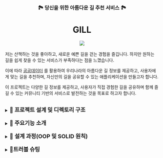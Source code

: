 <div align="center">

### 🏞️ 당신을 위한 아름다운 길 추천 서비스 🏞️

# GILL 

<img src="https://cphoto.asiae.co.kr/listimglink/1/2022040707381119271_1649284690.jpg" />

</div>
</br>
저는 산책하는 것을 좋아하고, 새로운 예쁜 길을 걷는 경험을 즐깁니다. 하지만 원하는 길을 쉽게 찾을 수 있는 서비스가 부족하다는 점을 느꼈습니다.


이에 따라 <a href="https://www.data.go.kr/tcs/dss/selectDataSetList.do">공공데이터</a>
를 활용하여 우리나라의 아름다운 길 정보를 제공하고, 사용자에게 맞는 길을 추천하며, 자신만의 길을 공유할 수 있는 애플리케이션을 만들고자 합니다.

이 프로젝트는 다양한 길 정보를 제공하고, 사용자가 직접 경험한 길을 공유하며 함께 즐길 수 있는 커뮤니티 기반의 서비스로 발전하는 것을 목표로 하고자 합니다.

</br>
<details>
<summary><span style="font-size: 18px; font-weight: bold">📌 프로젝트 설계 및 디렉토리 구조</span></summary>
<div markdown="2">

<h3>디렉토리 구조 (MVC 패턴 + 계층형 아키텍처 적용)</h3>

📁 src</br>
├── 📁 com.pathfinder.domain      # 도메인 모델 (User, Path)</br>
├── 📁 com.pathfinder.service     # 비즈니스 로직 (UserService, PathService)</br>
├── 📁 com.pathfinder.persistence # 데이터 저장소 (UserRepository, PathRepository)</br>
├── 📁 com.pathfinder.utils       # 유틸리티 클래스 (JsonParser, JsonWriter)</br>
├── 📁 com.pathfinder.ui          # 사용자 인터페이스 (Application.java)

<h3>각 계층의 역할</h3>

**📁 persistence (데이터 관리 계층)**

- 길(Path) 및 사용자(User) 데이터를 관리합니다.

- JSON 파일을 읽고, 데이터를 저장, 수정, 삭제하는 역할을 수행합니다.

- 향후 DB 저장소(DBRepository)로 확장 가능하도록 인터페이스 분리 예정

**📁 service (비즈니스 로직 계층)**

- UI와 데이터 저장소를 연결하는 역할을 합니다.

- 사용자의 입력을 검증하고, 비즈니스 로직을 수행합니다.

- 예를 들어, 맞춤형 길 추천 기능, 회원가입 시 유효성 검사 등의 로직을 처리합니다.

**📁 utils (유틸리티 계층)**

- JsonParser: JSON 데이터를 파싱하는 역할을 수행합니다. (데이터 캐싱 X, 경로 기반으로 JSON을 파싱하여 List<T>로 반환)

- JsonWriter: JSON 데이터를 저장하는 역할을 수행합니다. (JsonParser와 분리하여 SRP 원칙 준수)

**📁 ui (사용자 인터페이스 계층)**

- 콘솔 기반의 UI를 제공하며, 사용자의 입력을 처리합니다.

- 로그인 및 회원가입, 길 검색 등의 메뉴를 관리합니다.

<h3>계층형 아키텍처 구조를 사용한 이유와 장점</h3>

- 유지보수성 증가 → 각 계층의 역할이 명확하여 변경이 용이

- 확장성 고려 → 추후 데이터 저장소를 DB로 변경할 경우 최소한의 수정으로 대응 가능

- 책임 분리 → 단일 책임 원칙(SRP)을 준수하여 코드의 가독성과 테스트 용이성 향상
</div>
</details>
</br>
<details>
<summary><span style="font-size: 18px; font-weight: bold">📌 주요기능 소개</span></summary>
<div markdown="3">

<h3>1. 페이징된 길 목록 조회</h3>
   길 데이터는 많기 때문에 한 번에 모든 데이터를 불러오면 성능 저하가 발생할 수 있습니다. 따라서 한 페이지당 20개씩 조회하는 페이징 기능을 적용했습니다.

**✅ 페이징 기능 구현 과정**

- `PathRepository`에서 모든 길 목록을 로드하는 기존 방식에서 페이지 단위로 데이터를 불러오는 방식으로 변경
- `getPathsByPage(int pageNumber)` 메서드를 추가하여 요청한 페이지 번호에 해당하는 길 목록만 반환하도록 구현
- `Application`에서 사용자가 "다음 페이지"를 요청하면 pageNumber를 증가시켜 추가 데이터를 동적으로 로드

<h3>2. 특정 거리 이하의 길 검색</h3>

사용자가 원하는 거리 이내의 길만 조회할 수 있도록 필터링 기능을 추가했습니다.

**✅ 기능 동작 방식**
- 사용자가 "10km 이하의 길을 보고 싶어요!"라고 입력하면
`PathService`에서 길 목록을 필터링하여 10km 이하인 길만 반환
`Application`에서 필터링된 길 목록을 출력
  ```
  예시 실행 결과 :  
  원하는 길의 최대 거리를 입력하세요: 10
   8.5km - 한강 공원 산책로
   9.2km - 남산 둘레길 
  ```

배운 점:

- List<Path>에서 특정 조건(distance <= 사용자 입력 값)에 맞는 데이터만 필터링하는 방법을 익혔습니다.
- 데이터를 필터링할 때, 입력값을 double로 변환하는 과정에서 발생할 수 있는 예외 처리가 필요하다는 점을 알게 되었습니다.

<h3>3. 맞춤형 길 추천 기능</h3>

사용자가 원하는 조건(거리, 소요 시간, 지역 등)을 입력하면 가장 적합한 길을 추천하는 기능입니다.

✅ 추천 로직
1. 사용자 입력 값 수집
- "최대 거리", "최대 소요 시간", "출발지" 등을 입력받음
2. 입력값에 맞춰 필터링
- PathService에서 사용자의 조건과 가장 일치하는 길을 탐색
3. 가장 적절한 길 추천(구현 예정)
- 최적의 길이 여러 개라면 가장 인기 있는 길(좋아요 수 기준)을 반환

</div>
</details>
</br>
<details>
<summary><span style="font-size: 18px; font-weight: bold">📌 설계 과정(OOP 및 SOLID 원칙)</span></summary>
<div markdown="4">

<h3>1. 객체지향 설계(OOP) 적용</h3>

본 프로젝트에서는 객체 지향의 4대 원칙(캡슐화, 상속, 다형성, 추상화)을 적용하여 유지보수성과 확장성을 높이고자 노력했습니다.
- **캡슐화 (Encapsulation)**
  - User, Path 객체의 필드를 private으로 선언하고, getter/setter를 통해 데이터 접근을 제어함으로써 불필요한 외부 접근을 차단하였습니다.
  - 예를 들어, User 클래스에서 비밀번호(password) 필드는 private으로 설정하여 직접 수정할 수 없도록 하고, 비밀번호 검증 메서드를 통해 변경하도록 설계하였습니다.
- **다형성 (Polymorphism)**
  - JsonParser는 제네릭(Generic)을 활용하여 다양한 타입의 데이터를 처리할 수 있도록 구현하였습니다.
    - parse(String filePath, Class<T> clazz) 메서드를 통해 어떤 JSON 데이터든 특정 타입으로 변환 가능하도록 설계되었습니다.
  - Repository 인터페이스를 사용하지 않고 개별적으로 PathRepository와 UserRepository를 설계하였지만, 향후 인터페이스를 활용한 다형성을 추가적으로 적용할 계획입니다.
- **상속 (Inheritance)**
  - 현재 프로젝트에서는 상속을 활용하지 않았지만, 추후 DataRepository<T> 인터페이스를 정의하여 PathRepository, UserRepository가 공통된 기능을 상속받도록 개선할 계획입니다.
  - 이를 통해 데이터 저장소를 DB로 변경할 경우에도 최소한의 수정으로 확장할 수 있도록 설계할 예정입니다. 
- **추상화 (Abstraction)**
  - 추후에 DataRepository<T> 인터페이스를 만들어 PathRepository, UserRepository에서 데이터 저장과 조회의 공통 기능을 추상화할 예정입니다. 
  - 이는 다른 DB 저장소로 확장할 경우 DBRepository를 새롭게 추가하여 기존 코드 수정 없이 연동 가능하도록 설계하고자 함입니다.

<h3>SOLID 원칙 적용</h3>
본 프로젝트에서는 SOLID 원칙을 적용하여 유지보수성과 확장성을 높이는 구조를 설계하는 것을 목표로 했습니다. 
하지만 각 원칙을 적용하는 과정에서 다양한 시행착오가 있었으며, 이를 해결하면서 코드 구조를 개선하는 경험을 하게 되었습니다.

1. 단일 책임 원칙 (SRP) 적용
- JsonParser는 JSON 데이터 읽기(파싱) 전담
- JsonWriter는 JSON 데이터 저장 전담
- PathRepository, UserRepository는 데이터 조회 및 관리 전담

**문제상황**
- JsonParser가 데이터 저장까지 담당하고 있었음.
- 초기에는 JsonParser에서 JSON 데이터 읽기와 저장을 동시에 처리하고 있었습니다.
- 그런데 이렇게 되면, JSON 저장 방식이 변경되면 메서드를 수정해야 하는 문제가 발생하게 되고 유지보수가 좋지 않다는 것을 확인할 수 있었습니다.

SRP 위반코드)
```java
public class JsonParser {
    private static final ObjectMapper objectMapper = new ObjectMapper();

    public static <T> List<T> parse(String filePath, Class<T> clazz) {
        try {
            File file = new File(filePath);
            JsonNode rootNode = objectMapper.readTree(file);
            return objectMapper.readValue(rootNode.toString(), new TypeReference<List<T>>() {});
        } catch (IOException e) {
            e.printStackTrace();
        }
        return new ArrayList<>();
    }

    public static <T> void save(String filePath, List<T> data) { // SRP 위반 (저장 기능 포함)
        try {
            objectMapper.writerWithDefaultPrettyPrinter().writeValue(new File(filePath), data);
        } catch (IOException e) {
            e.printStackTrace();
        }
    }
}
```

**해결 과정**
- JsonWriter 클래스를 분리하여 저장 책임을 분리
- JsonParser는 JSON 읽기(파싱)만 담당하도록 유지
- JsonWriter를 별도로 생성하여 JSON 데이터 저장 역할을 분리

개선된 코드)
```java
public class JsonParser {
    private static final ObjectMapper objectMapper = new ObjectMapper();

    public static <T> List<T> parse(String filePath, Class<T> clazz) {
        try {
            File file = new File(filePath);
            JsonNode rootNode = objectMapper.readTree(file);
            return objectMapper.readValue(rootNode.toString(), new TypeReference<List<T>>() {});
        } catch (IOException e) {
            e.printStackTrace();
        }
        return new ArrayList<>();
    }
}

public class JsonWriter {
    private static final ObjectMapper objectMapper = new ObjectMapper();

    public static <T> void save(String filePath, List<T> data) {
        try {
            objectMapper.writerWithDefaultPrettyPrinter().writeValue(new File(filePath), data);
        } catch (IOException e) {
            e.printStackTrace();
        }
    }
}
```
결과적으로 책임이 명확해지고 이터 저장 방식이 바뀌어도 JsonParser를 수정할 필요가 없게 되었습니다. 
이를 통해 유지보수성이 증가하고 확장성이 개선되었습니다. 

<h3>개방-폐쇄 원칙 (OCP) 적용</h3>
- JsonParser를 제네릭(Generic) 적용하여 특정 JSON 구조에 종속되지 않도록 개선
- 새로운 데이터가 추가될 때 기존 코드 변경 없이 확장 가능하도록 개선

**문제 상황**
- JsonParser가 특정 JSON 구조(길 데이터)에 종속적이었음
- 처음 JsonParser는 routes.json(길 데이터)만 처리할 수 있도록 설계되었는데 users.json을 추가하려고 하니 기존 코드를 수정해야 했고 새로운 JSON 파일이 추가될 때마다 코드 수정이 필요하다는 문제가 발생했습니다.

**해결 과정**
- JsonParser에서 제네릭을 활용하여 특정 데이터 타입에 종속되지 않도록 변경하였습니다. 
- parse(String filePath, Class<T> clazz) 형태로 구현하여 파일 경로와 변환할 클래스 타입을 동적으로 지정할 수 있도록 개선하였습니다. 

이를 통해 JsonParser 수정 없이 어떤 JSON 파일(users.json, routes.json 등)도 처리 가능하게 되었고
새로운 JSON 데이터가 추가되어도 코드 수정이 필요하지 않게 되어 확장에는 열려 있고, 변경에는 닫힌 구조로 개선되었습니다. 

<h3>DIP (의존 역전 원칙) 적용</h3>
- 현재는 Service 계층이 JsonParser에 직접 의존하고 있는 상황입니다.
- 이는 데이터 저장 방식이 JSON에서 DB로 변경될 경우 Service 계층도 수정해야 합니다. 
- 따라서 추후에 Service 계층이 직접 JsonParser를 호출하는 것이 아니라 추상 인테페이스를 구현하여 구체적인 구현이 아닌 추상 인터페이스에 의존하도록 수정하고자 합니다. 

</div>
</details>

</br>

<details>
<summary><span style="font-size: 18px; font-weight: bold">📌트러블 슈팅 </span></summary>
</br>

이번 프로젝트를 진행하면서 다양한 문제를 마주했고, 이를 해결하는 과정을 통해 객체지향 설계의 중요성과 SOLID 원칙을 적용하는 실전 경험을 쌓을 수 있었습니다.
각 문제를 해결하는 과정에서 문제의 원인을 분석하고, 해결 방법을 탐색하며, 논리적인 접근법을 활용하여 개선하는 것을 목표로 했습니다.

<h3>1. JSON 데이터 파싱 중 UnrecognizedPropertyException 발생</h3>
**문제 상황** 
- JSON 필드가 예기치 않게 추가될 때 오류 발생
초기에는 JsonParser가 JSON 파일에서 특정 필드만 읽도록 구현되었습니다.
- 하지만, 공공데이터 API에서 추가적인 필드가 포함된 새로운 JSON 형식이 제공되면서
예상하지 못한 필드가 존재하면 Jackson 라이브러리가 이를 인식하지 못하고 UnrecognizedPropertyException을 발생시키는 문제가 발생했습니다.

**에러 메시지**:
> com.fasterxml.jackson.databind.exc.UnrecognizedPropertyException:
Unrecognized field "길소개" (class com.pathfinder.domain.Path), not marked as ignorable

**문제 원인 분석**

Jackson 라이브러리는 기본적으로 클래스에 정의되지 않은 필드가 포함된 JSON을 역직렬화할 때 오류를 발생시킵니다.
Path 클래스에 "길소개" 필드가 존재하지 않지만, JSON 파일에는 해당 필드가 포함되어 있어 오류가 발생했습니다.

**해결 방법 탐색**

- Jackson에서는 정의되지 않은 필드를 무시하는 옵션을 제공합니다.
- @JsonIgnoreProperties(ignoreUnknown = true) 어노테이션을 클래스에 추가하면 정의되지 않은 필드가 있더라도 오류 없이 무시하도록 설정할 수 있습니다.

**적용 코드 (해결 후 코드)**
```
import com.fasterxml.jackson.annotation.JsonIgnoreProperties;

@JsonIgnoreProperties(ignoreUnknown = true) // 정의되지 않은 필드는 무시
public class Path {
private String name;
private double distance;
private String duration;
private String startPoint;
private String endPoint;
}
```
**해결 결과 및 개선점**
- 추가적인 필드가 JSON에 존재하더라도 오류가 발생하지 않음
- 공공데이터의 JSON 형식이 변경되어도 유지보수가 용이해짐
- 확장성을 고려한 JSON 처리 방식으로 개선

**추가 개선 방향**
- 현재는 ignoreUnknown = true 설정을 통해 해결했지만, 새로운 필드가 의미 있는 정보라면 이를 반영할 수 있는 구조도 함께 고려해야 함

<h3>2. JSON double 타입 변환 오류 (InvalidFormatException)</h3>

**문제 상황**
- double로 변환할 수 없는 문자열 포함
- "총길이" 값이 "11.8+13" 같은 올바르지 않은 숫자 형식으로 저장된 경우, 이를 double 타입으로 변환하려고 하면 InvalidFormatException이 발생하는 문제가 있었습니다.

**에러 메시지**
> com.fasterxml.jackson.databind.exc.InvalidFormatException:
Cannot deserialize value of type `double` from String "11.8+13":
not a valid `double` value


**문제 원인 분석**
- "11.8+13" 같은 데이터는 실제 거리 값이 "11.8km + 13km"라는 의미로 저장된 잘못된 입력값
Jackson은 이를 double로 변환할 수 없기 때문에 예외가 발생

**해결 방법 탐색**

- 총길이 필드를 String으로 저장한 후, 필요할 때 숫자로 변환하는 방식 적용
문자열에서 숫자만 추출하는 메서드(getDistanceAsDouble()) 추가

**적용 코드 (해결 후 코드)**
```
public class Path {
@JsonProperty("총길이")
private String distance; // 문자열로 변경하여 저장

    public double getDistanceAsDouble() {
        try {
            return Double.parseDouble(distance.replaceAll("[^0-9.]", "")); // 숫자와 점만 남김
        } catch (NumberFormatException e) {
            return 0.0; // 변환 실패 시 기본값 반환
        }
    }
}
```
**해결 결과 및 개선점**
- 잘못된 거리 데이터("11.8+13")도 정상적으로 숫자로 변환 가능
- 거리 값이 비어 있거나 잘못된 경우 기본값(0.0) 반환하여 예외 방지

**추가 개선 방향**
- 데이터 입력 시 "11.8+13" 같은 잘못된 형식을 방지하는 사전 검증 로직 추가 필요

<h3>3. LinkedHashMap 변환 오류 (ClassCastException)</h3>

**문제 상황**
- 제네릭 타입 정보가 런타임에서 손실됨
- JsonParser에서 데이터를 변환할 때 List<T>를 반환하는 제네릭을 사용했지만,
런타임에서 Jackson이 정확한 타입 정보를 얻지 못하고 기본적으로 LinkedHashMap을 반환하는 문제 발생

**문제 원인 분석**

- new TypeReference<List<T>>() {} 방식은 런타임에 정확한 타입 정보를 알 수 없음
- T가 런타임에 구체적인 클래스로 지정되지 않아 Jackson이 기본적으로 LinkedHashMap으로 변환 

**해결 방법 탐색**

- Class<T>를 매개변수로 추가하여 변환할 클래스 타입을 명확하게 지정
- 제네릭 기반 JSON 변환을 개선하여 올바른 객체로 변환되도록 수정

**적용 코드 (해결 후 코드)**
```java
public class JsonParser {
private static final ObjectMapper objectMapper = new ObjectMapper();

    public static <T> List<T> parse(String filePath, Class<T> clazz) {
        try {
            File file = new File(filePath);
            if (!file.exists()) return new ArrayList<>();

            JsonNode rootNode = objectMapper.readTree(file);
            return objectMapper.readValue(rootNode.toString(),
                objectMapper.getTypeFactory().constructCollectionType(List.class, clazz));
        } catch (IOException e) {
            e.printStackTrace();
        }
        return new ArrayList<>();
    }
}
```
**해결 결과 및 개선점**

- LinkedHashMap 변환 문제 없이 JSON 데이터를 정확하게 객체로 변환 가능
-  parse("users.json", User.class), parse("routes.json", Path.class) 형태로 올바른 타입 변환 가능

**추가 개선 방향**

- Jackson의 타입 참조(TypeReference<T>)를 활용한 변환 방식도 고려하여 더욱 유연한 설계 가능

<div markdown="5">
</div>
</details>




